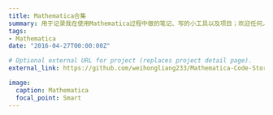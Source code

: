 ```yaml
---
title: Mathematica合集
summary: 用于记录我在使用Mathematica过程中做的笔记、写的小工具以及项目；欢迎任何人贡献。
tags: 
- Mathematica
date: "2016-04-27T00:00:00Z"

# Optional external URL for project (replaces project detail page).
external_link: https://github.com/weihongliang233/Mathematica-Code-Storing

image:
  caption: Mathematica
  focal_point: Smart
---
```

